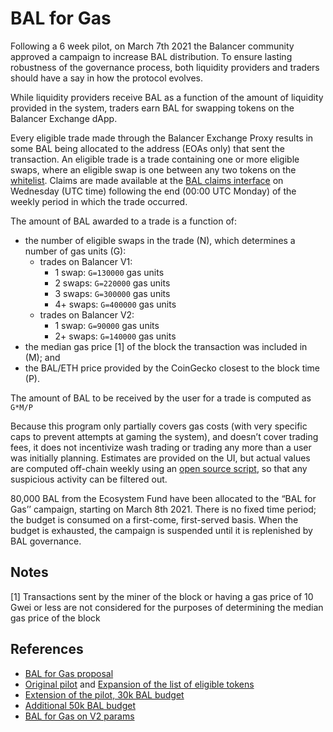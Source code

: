 # BAL for Gas

Following a 6 week pilot, on March 7th 2021 the Balancer community approved a campaign to increase BAL distribution. To ensure lasting robustness of the governance process, both liquidity providers and traders should have a say in how the protocol evolves.

While liquidity providers receive BAL as a function of the amount of liquidity provided in the system, traders earn BAL for swapping tokens on the Balancer Exchange dApp.

Every eligible trade made through the Balancer Exchange Proxy results in some BAL being allocated to the address \(EOAs only\) that sent the transaction. An eligible trade is a trade containing one or more eligible swaps, where an eligible swap is one between any two tokens on the [whitelist](https://github.com/balancer-labs/assets/blob/master/lists/eligible.json). Claims are made available at the [BAL claims interface](https://claim.balancer.finance/) on Wednesday \(UTC time\) following the end \(00:00 UTC Monday\) of the weekly period in which the trade occurred.

The amount of BAL awarded to a trade is a function of:

* the number of eligible swaps in the trade \(N\), which determines a number of gas units \(G\):
  * trades on Balancer V1:
    * 1 swap: `G=130000` gas units
    * 2 swaps: `G=220000` gas units
    * 3 swaps: `G=300000` gas units
    * 4+ swaps: `G=400000` gas units
  * trades on Balancer V2:
    * 1 swap: `G=90000` gas units
    * 2+ swaps: `G=140000` gas units
* the median gas price \[1\] of the block the transaction was included in \(M\); and 
* the BAL/ETH price provided by the CoinGecko closest to the block time \(P\).

The amount of BAL to be received by the user for a trade is computed as `G*M/P`

Because this program only partially covers gas costs \(with very specific caps to prevent attempts at gaming the system\), and doesn’t cover trading fees, it does not incentivize wash trading or trading any more than a user was initially planning. Estimates are provided on the UI, but actual values are computed off-chain weekly using an [open source script](https://github.com/balancer-labs/bal-mining-scripts/), so that any suspicious activity can be filtered out.

80,000 BAL from the Ecosystem Fund have been allocated to the “BAL for Gas’’ campaign, starting on March 8th 2021. There is no fixed time period; the budget is consumed on a first-come, first-served basis. When the budget is exhausted, the campaign is suspended until it is replenished by BAL governance.

## Notes

\[1\] Transactions sent by the miner of the block or having a gas price of 10 Gwei or less are not considered for the purposes of determining the median gas price of the block

## References

* [BAL for Gas proposal](https://forum.balancer.finance/t/proposal-bal-for-gas/1437)
* [Original pilot](https://forum.balancer.finance/t/proposal-balancer-exchange-gas-reimbursement/705) and [Expansion of the list of eligible tokens](https://forum.balancer.finance/t/proposal-expand-the-exchange-gas-reimbursement-to-all-whitelisted-tokens/799)
* [Extension of the pilot, 30k BAL budget](https://forum.balancer.finance/t/proposal-extend-the-exchange-gas-reimbursement-program-4-weeks/1121)
* [Additional 50k BAL budget](https://forum.balancer.fi/t/proposal-bal-for-gas-replenish-budget-w-50-000-bal/1695)
* [BAL for Gas on V2 params](https://forum.balancer.fi/t/proposal-bal-for-gas-on-balancer-v2/1861)

